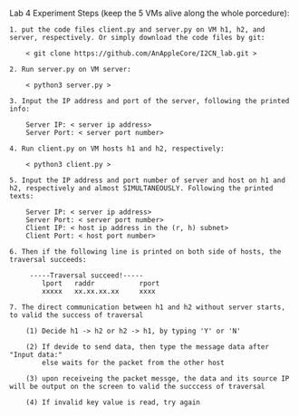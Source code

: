 Lab 4 Experiment Steps (keep the 5 VMs alive along the whole porcedure):

    1. put the code files client.py and server.py on VM h1, h2, and server, respectively. Or simply download the code files by git:

        < git clone https://github.com/AnAppleCore/I2CN_lab.git >

    2. Run server.py on VM server:

        < python3 server.py >

    3. Input the IP address and port of the server, following the printed info:

        Server IP: < server ip address>
        Server Port: < server port number>

    4. Run client.py on VM hosts h1 and h2, respectively:

        < python3 client.py >

    5. Input the IP address and port number of server and host on h1 and h2, respectively and almost SIMULTANEOUSLY. Following the printed texts:

        Server IP: < server ip address>
        Server Port: < server port number>
        Client IP: < host ip address in the (r, h) subnet>
        Client Port: < host port number>

    6. Then if the following line is printed on both side of hosts, the traversal succeeds:

         -----Traversal succeed!----- 
            lport   raddr           rport
            xxxxx   xx.xx.xx.xx     xxxx

    7. The direct communication between h1 and h2 without server starts, to valid the success of traversal
    
        (1) Decide h1 -> h2 or h2 -> h1, by typing 'Y' or 'N'

        (2) If devide to send data, then type the message data after "Input data:"
            else waits for the packet from the other host

        (3) upon receiveing the packet messge, the data and its source IP will be output on the screen to valid the succcess of traversal

        (4) If invalid key value is read, try again